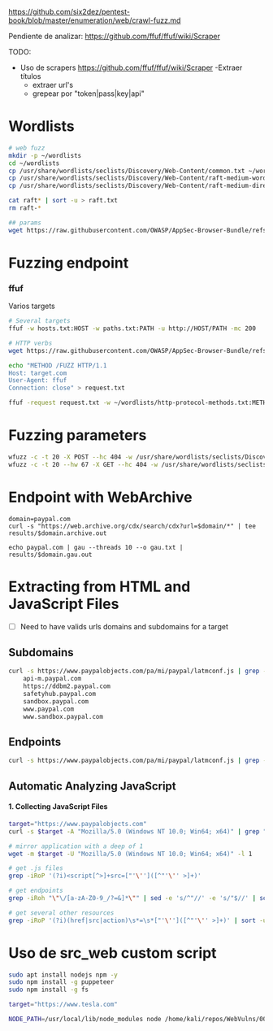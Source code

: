 https://github.com/six2dez/pentest-book/blob/master/enumeration/web/crawl-fuzz.md


Pendiente de analizar:
https://github.com/ffuf/ffuf/wiki/Scraper


TODO:

- Uso de scrapers
https://github.com/ffuf/ffuf/wiki/Scraper
    -Extraer títulos
    - extraer url's
    - grepear por "token|pass|key|api"

# Wordlists
```bash
# web fuzz
mkdir -p ~/wordlists
cd ~/wordlists
cp /usr/share/wordlists/seclists/Discovery/Web-Content/common.txt ~/wordlists
cp /usr/share/wordlists/seclists/Discovery/Web-Content/raft-medium-words.txt ~/wordlists
cp /usr/share/wordlists/seclists/Discovery/Web-Content/raft-medium-directories.txt ~/wordlists

cat raft* | sort -u > raft.txt
rm raft-*

## params
wget https://raw.githubusercontent.com/OWASP/AppSec-Browser-Bundle/refs/heads/master/utilities/wfuzz/wordlist/fuzzdb/attack-payloads/http-protocol/http-protocol-methods.txt -O ~/wordlists/http-protocol-methods.txt
```

# Fuzzing endpoint

### ffuf
Varios targets
```bash
# Several targets
ffuf -w hosts.txt:HOST -w paths.txt:PATH -u http://HOST/PATH -mc 200

# HTTP verbs
wget https://raw.githubusercontent.com/OWASP/AppSec-Browser-Bundle/refs/heads/master/utilities/wfuzz/wordlist/fuzzdb/attack-payloads/http-protocol/http-protocol-methods.txt -O ~/wordlists/http-protocol-methods.txt

echo "METHOD /FUZZ HTTP/1.1
Host: target.com
User-Agent: ffuf
Connection: close" > request.txt

ffuf -request request.txt -w ~/wordlists/http-protocol-methods.txt:METHOD -w paths.txt:FUZZ -input-cmd "sed s/METHOD/{METHOD}/" -mc 200

```

# Fuzzing parameters
```bash
wfuzz -c -t 20 -X POST --hc 404 -w /usr/share/wordlists/seclists/Discovery/Web-Content/raft-small-words.txt -d "FUZZ=http://127.0.0.1" "http://10.10.110.17:8080/view_image"
wfuzz -c -t 20 --hw 67 -X GET --hc 404 -w /usr/share/wordlists/seclists/Discovery/Web-Content/raft-small-words.txt "http://10.10.110.17:8080/view_image?FUZZ=http://127.0.0.1"
```


# Endpoint with WebArchive
```
domain=paypal.com
curl -s "https://web.archive.org/cdx/search/cdx?url=$domain/*" | tee results/$domain.archive.out

echo paypal.com | gau --threads 10 --o gau.txt | results/$domain.gau.out
```


# Extracting from HTML and JavaScript Files
- [ ] Need to have valids urls domains and subdomains for a target
## Subdomains
```bash
curl -s https://www.paypalobjects.com/pa/mi/paypal/latmconf.js | grep -Po "((http|https):\/\/)?(([\w.-]*)\.([\w]*)\.([A-z]))\w+" | sort -u | grep paypal.com 
    api-m.paypal.com
    https://ddbm2.paypal.com
    safetyhub.paypal.com
    sandbox.paypal.com
    www.paypal.com
    www.sandbox.paypal.com
```
## Endpoints
```bash
curl -s https://www.paypalobjects.com/pa/mi/paypal/latmconf.js | grep -oh "\"\/[a-zA-Z0-9_/?=&]*\"" | sed -e 's/^"//' -e 's/"$//' | sort -u
```

## Automatic Analyzing JavaScript
#### 1. Collecting JavaScript Files
```bash
target="https://www.paypalobjects.com"
curl -s $target -A "Mozilla/5.0 (Windows NT 10.0; Win64; x64)" | grep "\.js" | sort -u | httpx -silent -mc 200 -o paypal-js.txt

# mirror application with a deep of 1
wget -m $target -U "Mozilla/5.0 (Windows NT 10.0; Win64; x64)" -l 1

# get .js files
grep -iRoP '(?i)<script[^>]+src=["'\'']([^"'\'' >]+)' 

# get endpoints
grep -iRoh "\"\/[a-zA-Z0-9_/?=&]*\"" | sed -e 's/^"//' -e 's/"$//' | sort -u

# get several other resources
grep -iRoP '(?i)(href|src|action)\s*=\s*["'\'']([^"'\'' >]+)' | sort -u
```



# Uso de src_web custom script
```sh
sudo apt install nodejs npm -y
sudo npm install -g puppeteer
sudo npm install -g fs

target="https://www.tesla.com"

NODE_PATH=/usr/local/lib/node_modules node /home/kali/repos/WebVulns/00_Recon/scripts/src_web.js "$target"
```